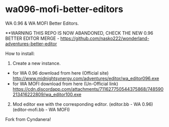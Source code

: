 # wa096-mofi-better-editors
 WA 0.96 & WA MOFI Better Editors.
 
 **WARNING THIS REPO IS NOW ABANDONED, CHECK THE NEW 0.96 BETTER EDITOR MERGE - https://github.com/nasko222/wonderland-adventures-better-editor
 
 How to install:
 
 1. Create a new instance.
 
 - for WA 0.96 download from here (Official site) http://www.midnightsynergy.com/adventures/editor/wa_editor096.exe
 - for WA MOFI download from here (Un-Official link) https://cdn.discordapp.com/attachments/711627750544375868/748590213416222809/wa_editor100.exe
 
 2. Mod editor exe with the corresponding editor. (editor.bb - WA 0.96) (editor-mofi.bb - WA MOFI)
 
 Fork from Cyndanera!
